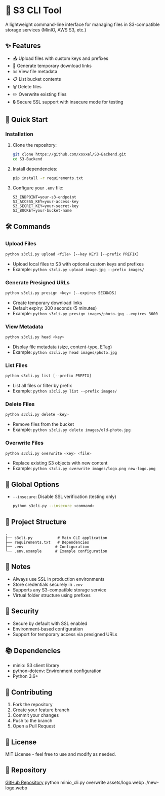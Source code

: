 # 📘 S3 CLI Tool

A lightweight command-line interface for managing files in S3-compatible storage services (MinIO, AWS S3, etc.)

## ✨ Features

- 📤 Upload files with custom keys and prefixes
- 🔗 Generate temporary download links
- 📊 View file metadata
- 📋 List bucket contents
- 🗑️ Delete files
- ✏️ Overwrite existing files
- 🔒 Secure SSL support with insecure mode for testing

## 🚀 Quick Start

### Installation

1. Clone the repository:
   ```bash
   git clone https://github.com/xoxxel/S3-Backend.git
   cd S3-Backend
   ```

2. Install dependencies:
   ```bash
   pip install -r requirements.txt
   ```

3. Configure your `.env` file:
   ```env
   S3_ENDPOINT=your-s3-endpoint
   S3_ACCESS_KEY=your-access-key
   S3_SECRET_KEY=your-secret-key
   S3_BUCKET=your-bucket-name
   ```

## 🛠️ Commands

### Upload Files
```bash
python s3cli.py upload <file> [--key KEY] [--prefix PREFIX]
```
- Upload local files to S3 with optional custom keys and prefixes
- Example: `python s3cli.py upload image.jpg --prefix images/`

### Generate Presigned URLs
```bash
python s3cli.py presign <key> [--expires SECONDS]
```
- Create temporary download links
- Default expiry: 300 seconds (5 minutes)
- Example: `python s3cli.py presign images/photo.jpg --expires 3600`

### View Metadata
```bash
python s3cli.py head <key>
```
- Display file metadata (size, content-type, ETag)
- Example: `python s3cli.py head images/photo.jpg`

### List Files
```bash
python s3cli.py list [--prefix PREFIX]
```
- List all files or filter by prefix
- Example: `python s3cli.py list --prefix images/`

### Delete Files
```bash
python s3cli.py delete <key>
```
- Remove files from the bucket
- Example: `python s3cli.py delete images/old-photo.jpg`

### Overwrite Files
```bash
python s3cli.py overwrite <key> <file>
```
- Replace existing S3 objects with new content
- Example: `python s3cli.py overwrite images/logo.png new-logo.png`

## 🔧 Global Options

- `--insecure`: Disable SSL verification (testing only)
  ```bash
  python s3cli.py --insecure <command>
  ```

## 📂 Project Structure
```
.
├── s3cli.py           # Main CLI application
├── requirements.txt   # Dependencies
├── .env              # Configuration
└── .env.example      # Example configuration
```

## 📝 Notes

- Always use SSL in production environments
- Store credentials securely in `.env`
- Supports any S3-compatible storage service
- Virtual folder structure using prefixes

## 🔐 Security

- Secure by default with SSL enabled
- Environment-based configuration
- Support for temporary access via presigned URLs

## 📚 Dependencies

- minio: S3 client library
- python-dotenv: Environment configuration
- Python 3.6+

## 🤝 Contributing

1. Fork the repository
2. Create your feature branch
3. Commit your changes
4. Push to the branch
5. Open a Pull Request

## 📄 License

MIT License - feel free to use and modify as needed.

## 🔗 Repository

[GitHub Repository](https://github.com/xoxxel/S3-Backend.git)
python minio_cli.py overwrite assets/logo.webp ./new-logo.webp
```
